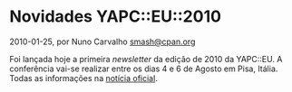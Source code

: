 
# Novidades YAPC::EU::2010

 2010-01-25, por Nuno Carvalho <smash@cpan.org>

Foi lançada hoje a primeira <i>newsletter</i> da edição de 2010 da YAPC::EU. A conferência vai-se realizar entre os dias 4 e 6 de Agosto em Pisa, Itália. Todas as informações na <a href="http://conferences.yapceurope.org/ye2010/news/531">notícia oficial</a>. 

